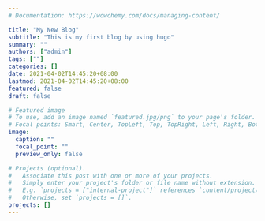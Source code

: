 ```yaml
---
# Documentation: https://wowchemy.com/docs/managing-content/

title: "My New Blog"
subtitle: "This is my first blog by using hugo"
summary: ""
authors: ["admin"]
tags: [""]
categories: []
date: 2021-04-02T14:45:20+08:00
lastmod: 2021-04-02T14:45:20+08:00
featured: false
draft: false

# Featured image
# To use, add an image named `featured.jpg/png` to your page's folder.
# Focal points: Smart, Center, TopLeft, Top, TopRight, Left, Right, BottomLeft, Bottom, BottomRight.
image:
  caption: ""
  focal_point: ""
  preview_only: false

# Projects (optional).
#   Associate this post with one or more of your projects.
#   Simply enter your project's folder or file name without extension.
#   E.g. `projects = ["internal-project"]` references `content/project/deep-learning/index.md`.
#   Otherwise, set `projects = []`.
projects: []
---
```

